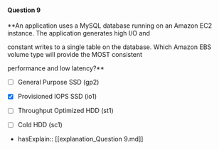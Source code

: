 #### Question  9

**An application uses a MySQL database running on an Amazon EC2 instance. The application generates high I/O and

constant writes to a single table on the database. Which Amazon EBS volume type will provide the MOST consistent

performance and low latency?**

- [ ] General Purpose SSD (gp2)

- [x] Provisioned IOPS SSD (io1)

- [ ] Throughput Optimized HDD (st1)

- [ ] Cold HDD (sc1)

- hasExplain:: [[explanation_Question  9.md]]
